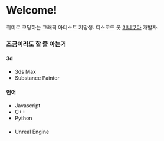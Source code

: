 # Welcome!
취미로 코딩하는 그래픽 아티스트 지망생. 
디스코드 봇 [미니쿠다](https://top.gg/bot/595258464729825290) 개발자.
### 조금이라도 할 줄 아는거
#### 3d
- 3ds Max
- Substance Painter
#### 언어
- Javascript
- C++
- Python
#### 
- Unreal Engine
